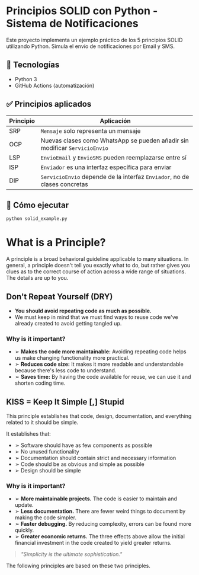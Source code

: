 
# Principios SOLID con Python - Sistema de Notificaciones

Este proyecto implementa un ejemplo práctico de los 5 principios SOLID utilizando Python. Simula el envío de notificaciones por Email y SMS.

## 🔧 Tecnologías
- Python 3
- GitHub Actions (automatización)

## ✅ Principios aplicados

| Principio | Aplicación |
|----------|------------|
| SRP      | `Mensaje` solo representa un mensaje |
| OCP      | Nuevas clases como WhatsApp se pueden añadir sin modificar `ServicioEnvio` |
| LSP      | `EnvioEmail` y `EnvioSMS` pueden reemplazarse entre sí |
| ISP      | `Enviador` es una interfaz específica para enviar |
| DIP      | `ServicioEnvio` depende de la interfaz `Enviador`, no de clases concretas |

## 🚀 Cómo ejecutar
```bash
python solid_example.py
```
# What is a Principle?

A principle is a broad behavioral guideline applicable to many situations. In general, a principle doesn't tell you exactly what to do, but rather gives you clues as to the correct course of action across a wide range of situations. The details are up to you.

## Don't Repeat Yourself (DRY)

- **You should avoid repeating code as much as possible.**
- We must keep in mind that we must find ways to reuse code we've already created to avoid getting tangled up.

### Why is it important?

- ➢ **Makes the code more maintainable:** Avoiding repeating code helps us make changing functionality more practical.
- ➢ **Reduces code size:** It makes it more readable and understandable because there's less code to understand.
- ➢ **Saves time:** By having the code available for reuse, we can use it and shorten coding time.

## KISS = Keep It Simple [,] Stupid

This principle establishes that code, design, documentation, and everything related to it should be simple.

It establishes that:

- ➢ Software should have as few components as possible
- ➢ No unused functionality
- ➢ Documentation should contain strict and necessary information
- ➢ Code should be as obvious and simple as possible
- ➢ Design should be simple

### Why is it important?

- ➢ **More maintainable projects.** The code is easier to maintain and update.
- ➢ **Less documentation.** There are fewer weird things to document by making the code simpler.
- ➢ **Faster debugging.** By reducing complexity, errors can be found more quickly.
- ➢ **Greater economic returns.** The three effects above allow the initial financial investment in the code created to yield greater returns.

> *"Simplicity is the ultimate sophistication."*

The following principles are based on these two principles.
